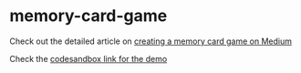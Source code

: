 # memory-card-game

Check out the detailed article on [creating a memory card game on Medium](https://medium.com/codex/building-a-card-memory-game-in-react-e6400b226b8f)

Check the [codesandbox link for the demo](https://codesandbox.io/s/clever-smoke-77b6s?from-embed)
